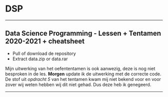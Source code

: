 # DSP
---
Data Science Programming - Lessen + Tentamen 2020-2021 + cheatsheet
---
- Pull of download de repository
- Extract data.zip or data.rar


Mijn uitwerking van het oefententamen is ook aanwezig, deze is nog niet besproken in de les. **Morgen** update ik de uitwerking met de correcte code.
De stof uit *opdracht 5* van het tentamen kwam mij niet bekend voor en voor zover wij weten hebben wij dit niet gehad. Dus deze heb ik genegeerd.

---
